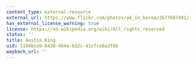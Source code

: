 ```yaml
---
content_type: external-resource
external_url: https://www.flickr.com/photos/ak_in_korea/2677687491/
has_external_license_warning: true
license: https://en.wikipedia.org/wiki/All_rights_reserved
status: ''
title: Austin King
uid: 5194bceb-8438-4b4a-bd2c-41cfce0a3f8b
wayback_url: ''
---
```

